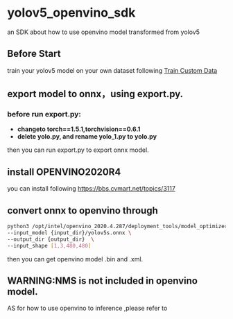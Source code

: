 # yolov5_openvino_sdk
an SDK about how to use openvino model transformed from yolov5

## Before Start
train your yolov5 model on your own dataset following [Train Custom Data](https://github.com/ultralytics/yolov5/wiki/Train-Custom-Data)

## export model to onnx，using export.py.
### before run export.py:
- **changeto torch==1.5.1,torchvision==0.6.1**
- **delete yolo.py, and rename yolo_1.py to yolo.py**

then you can run export.py to export onnx model.

## install OPENVINO2020R4
you can install following https://bbs.cvmart.net/topics/3117

## convert onnx to openvino through
```bash
python3 /opt/intel/openvino_2020.4.287/deployment_tools/model_optimizer/mo.py \
--input_model {input_dir}/yolov5s.onnx \
--output_dir {output_dir}  \
--input_shape [1,3,480,480]
```
 then you can get openvino model .bin and .xml.

## WARNING:NMS is not included in openvino model.
AS for how to use openvino to inference ,please refer to 
